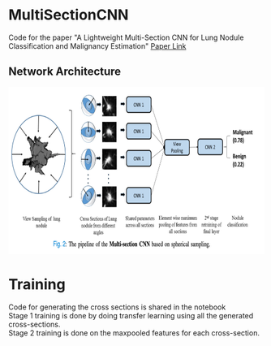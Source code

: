 # MultiSectionCNN
Code for the paper "A Lightweight Multi-Section CNN for Lung Nodule Classification and Malignancy Estimation"
<a href=https://www.researchgate.net/publication/328774789_A_Lightweight_Multi-Section_CNN_for_Lung_Nodule_Classification_and_Malignancy_Estimation>
  Paper Link
</a>


Network Architecture
--------------------

<p align="center">
  <img src="pipeline.png" width="640" height="330" />
</p>


# Training
Code for generating the cross sections is shared in the notebook <br>
Stage 1 training is done by doing transfer learning using all the generated cross-sections. <br>
Stage 2 training is done on the maxpooled features for each cross-section. <br>
